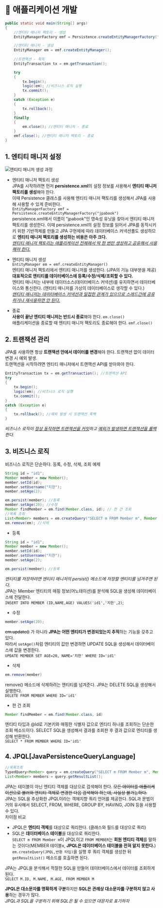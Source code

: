 # 🧱 애플리케이션 개발
```java
public static void main(String[] args)
{
    //엔티티 매니저 팩토리 - 생성
    EntityManagerFactory emf = Persistence.createEntityManagerFactory("jpabook");

    //엔티티 매니저 - 생성
    EntityManager em = emf.createEntityManager();
    
    //트랜잭션 - 획득
    EntityTransaction tx = em.getTransaction();

    try
    {
        tx.begin();
        logic(em); //비즈니스 로직 실행
        tx.commit();
    }
    catch (Exception e)
    {
        tx.rollback();
    }
    finally
    {
        em.close(); //엔티티 매니저 - 종료
    }
    emf.close(); //엔티티 매니저 팩토리 - 종료
}
```

## 1. 엔티티 매니저 설정   
![엔티티 매니저 생성 과정](https://images.velog.io/images/jaeseok-go/post/d17814d7-e8be-48fd-b957-7cf0e2553ee8/image.png)   
- 엔티티 매니저 팩토리 생성   
JPA를 시작하려면 먼저 **persistence.xml**의 설정 정보를 사용해서 **엔티티 매니저 팩토리를 생성**해야 한다.   
이때 Persistence 클래스를 사용해 엔티티 매니저 팩토리를 생성해서 JPA를 사용해 사용할 수 있게 준비한다.   
`EntityManagerFactory emf = Persistence.createEntityManagerFactory("jpabook")`   
persistence.xml에서 이름이 "jpabook"인 영속성 유닛을 찾아서 엔티티 매니저 팩토리를 생성한다. 이때 persistence.xml의 설정 정보를 읽어서 JPA를 동작시키키 위한 기반객체를 만들고 JPA 구현체에 따라 데이터베이스 커넥션풀도 생성하므로 **엔티티 매니저 팩토리를 생성하는 비용은 아주 크다.**   
<u>*엔티티 매니저 팩토리는 애플리케이션 전체에서 딱 한 번만 생성하고 공유해서 사용해야 한다.*</u>

- 엔티티 매니저 생성   
`EntityManager em = emf.createEntityManager()`   
엔티티 매니저 팩토리에서 엔티티 매니저를 생성한다. (JPA의 기능 대부분을 제공)   
**대표적으로 엔티티를 데이터베이스에 등록/수정/삭제/조회할 수 있다.**   
엔티티 매니저는 내부에 데이터소스(데이터베이스 커넥션)를 유지하면서 데이터베이스와 통신한다. (엔티티 매니저를 가상의 데이터베이스로 생각할 수 있다.)   
<u>*엔티티 매니저는 데이터베이스 커넥션과 밀접한 관계가 있으므로 스레드간에 공유하거나 재사용하면 안 된다.*</u>

- 종료   
**사용이 끝난 엔티티 매니저는 반드시 종료**해야 한다. `em.close()`   
애플리케이션을 종료할 때 엔티티 매니저 팩토리도 종료해야 한다. `emf.close()`

## 2. 트랜잭션 관리   
JPA를 사용하면 항상 **트랜잭션 안에서 데이터를 변경**해야 한다. 트랜잭션 없이 데이터 변경 시 예외 발생.   
트랜잭션을 시작하려면 엔티티 매니저에서 트랜잭션 API를 받아와야 한다.   
```java
EntityTransaction tx = em.getTransaction(); //트랜잭션 API
try
{
    tx.begin();
    logic(em); //비즈니스 로직 실행
    tx.commit();
}
catch (Exception e)
{
    tx.rollback(); //예외 발생 시 트랜잭션 록백
}
```
*비즈니스 로직이 <u>정상 동작하면 트랜잭션을 커밋</u>하고 <u>예외가 발생하면 트랜잭션을 롤백</u>한다.*

## 3. 비즈니스 로직   
비즈니스 로직은 단순하다. 등록, 수정, 삭제, 조회 예제
```java
String id = "id1";
Member member = new Member();
member.setId(id);
member.setUsername("지한");
member.setAge(2);

em.persist(member); //등록
member.setAge(20); //수정
Member findMember = em.find(Member.class, id); // 한 건 조회
//목록 조회
List<Member> members = em.createQuery("SELECT m FROM Member m", Member.class).getResultList();
em.remove(em); //삭제
```
- 등록   
```java
String id = "id1";
Member member = new Member();
member.setId(id);
member.setUsername("지한");
member.setAge(2);

em.persist(member); //등록
```   
*엔티티를 저장하려면 엔티티 매니저의 persist() 메소드에 저장할 엔티티를 넘겨주면 된다.*   
JPA는 Member 엔티티의 매핑 정보(어노테이션)를 분석해 SQL을 생성해 데이터베이스에 전달한다.   
`INSERT INTO MEMBER (ID,NAME,AGE) VALUES('id1','지한',2)`;

- 수정   
```java
member.setAge(20);
```   
~~em.update()~~ 가 아니라 **JPA는 어떤 엔티티가 변경되었는지 추적**하는 기능을 갖추고 있다.   
따라서 `setAge()`처럼 엔티티의 값만 변경하면 UPDATE SQL을 생성해서 데이터베이스에 값을 변경한다.   
`UPDATE MEMBER SET AGE=20, NAME='지한' WHERE ID='id1'`

- 삭제   
```java
em.remove(member)
```   
remove() 메소드에 삭제하려는 엔티티를 넘겨준다. JPA는 DELETE SQL을 생성해서 실행한다.   
`DELETE FROM MEMBER WHERE ID='id1'`

- 한 건 조회   
```java
Member findMember = em.find(Member.class, id)
```   
엔티티 타입과 @Id로 기본키와 매핑한 식별자 값으로 엔티티 하나를 조회하는 단순한 조회 메소드이다. SELECT SQL을 생성해서 결과를 조회한 후 결과 값으로 엔티티를 생성해 반환한다.   
`SELECT * FROM MEMBER WHERE ID='id1'`

## 4. JPQL[JavaPersistenceQueryLanguage]   
```java
//목록조회
TypedQuery<Member> query = em.createQuery("SELECT m FROM Member m", Member.class);
List<Member> members = query.getResultList();
```  
JPA는 테이블이 아닌 엔티티 객체를 대상으로 검색해야 한다. ~~모든 데이터를 애플리케이션으로 불러와 엔티티 객체로 변경한 다음 검색해야 하는데, 사실상 불가능하다.~~   
JPA는 SQL을 추상화한 JPQL이라는 객체지향 쿼리 언어를 제공한다. SQL과 문법이 거의 유사해서 SELECT, FROM, WHERE, GROUP BY, HAVING, JOIN 등을 사용할 수 있다.   
차이점 비교   
- JPQL은 **엔티티 객체**를 대상으로 쿼리한다. (클래스와 필드를 대상으로 쿼리)
- SQL은 **데이터베이스 테이블**을 대상으로 쿼리한다.   
`SELECT m FROM Member m`이 JPQL이고 `FROM MEMBER`는 **회원 엔티티 객체**를 말하는 것이다(MEMBER 테이블x, **JPQL은 데이터베이스 테이블을 전혀 알지 못한다.**)   
`em.createQuery(JPQL,반환 타입)`을 실행 후 쿼리 객체를 생성한 뒤 `getResultList()` 메소드를 호출하면 된다.   

JPA는 JPQL을 분석해서 적절한 SQL을 만들어 데이터베이스에서 데이터를 조회하게 된다.   
`SELECT M.ID, M.NAME, M.AGE, FROM MEMBER M`   

**JPQL은 대소문자를 명확하게 구분**하지만 **SQL은 관례상 대소문자를 구분하지 않고 사용**하는 경우가 많다.   
*JPQL과 SQL을 구분하기 위해 SQL은 될 수 있으면 대문자로 표기하자*
